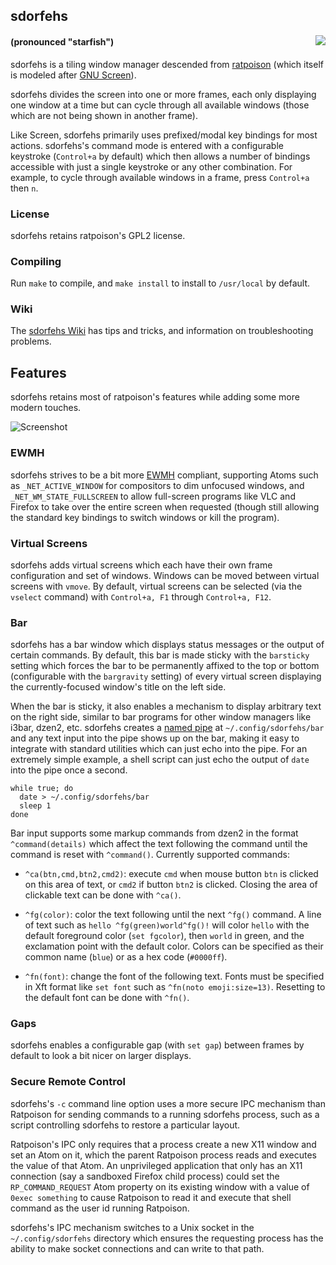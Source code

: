 ## sdorfehs
<img src="https://jcs.org/images/sdorfehs-300.jpg" align="right">

#### (pronounced "starfish")

sdorfehs is a tiling window manager descended from
[ratpoison](https://www.nongnu.org/ratpoison/)
(which itself is modeled after
[GNU Screen](https://www.gnu.org/software/screen/)).

sdorfehs divides the screen into one or more frames, each only displaying
one window at a time but can cycle through all available windows (those
which are not being shown in another frame).

Like Screen, sdorfehs primarily uses prefixed/modal key bindings for most
actions.
sdorfehs's command mode is entered with a configurable keystroke
(`Control+a` by default) which then allows a number of bindings accessible
with just a single keystroke or any other combination.
For example, to cycle through available windows in a frame, press
`Control+a` then `n`.

### License

sdorfehs retains ratpoison's GPL2 license.

### Compiling

Run `make` to compile, and `make install` to install to `/usr/local` by
default.

### Wiki

The
[sdorfehs Wiki](https://github.com/jcs/sdorfehs/wiki)
has tips and tricks, and information on troubleshooting problems.

## Features

sdorfehs retains most of ratpoison's features while adding some more modern
touches.

![Screenshot](https://jcs.org/images/sdorfehs-20190826.png)

### EWMH

sdorfehs strives to be a bit more
[EWMH](https://specifications.freedesktop.org/wm-spec/wm-spec-latest.html)
compliant, supporting Atoms such as `_NET_ACTIVE_WINDOW` for compositors
to dim unfocused windows, and `_NET_WM_STATE_FULLSCREEN` to allow full-screen
programs like VLC and Firefox to take over the entire screen when requested
(though still allowing the standard key bindings to switch windows or kill
the program).

### Virtual Screens

sdorfehs adds virtual screens which each have their own frame configuration
and set of windows.
Windows can be moved between virtual screens with `vmove`.
By default, virtual screens can be selected (via the `vselect` command)
with `Control+a, F1` through `Control+a, F12`.

### Bar

sdorfehs has a bar window which displays status messages or the output of
certain commands.
By default, this bar is made sticky with the `barsticky` setting which
forces the bar to be permanently affixed to the top or bottom (configurable
with the `bargravity` setting) of every virtual screen displaying the
currently-focused window's title on the left side.

When the bar is sticky, it also enables a mechanism to display arbitrary
text on the right side, similar to bar programs for other window managers like
i3bar, dzen2, etc.
sdorfehs creates a
[named pipe](https://en.wikipedia.org/wiki/Named_pipe)
at `~/.config/sdorfehs/bar` and any text input into the pipe shows up on
the bar, making it easy to integrate with standard utilities which can just
echo into the pipe.
For an extremely simple example, a shell script can just echo the output of
`date` into the pipe once a second.

    while true; do
      date > ~/.config/sdorfehs/bar
      sleep 1
    done

Bar input supports some markup commands from dzen2 in the format
`^command(details)` which affect the text following the command until the
command is reset with `^command()`.
Currently supported commands:

- `^ca(btn,cmd,btn2,cmd2)`: execute `cmd` when mouse button `btn` is clicked on
this area of text, or `cmd2` if button `btn2` is clicked.
Closing the area of clickable text can be done with `^ca()`.

- `^fg(color)`: color the text following until the next `^fg()` command.
A line of text such as `hello ^fg(green)world^fg()!` will color `hello` with
the default foreground color (`set fgcolor`), then `world` in green, and the
exclamation point with the default color.
Colors can be specified as their common name (`blue`) or as a hex code
(`#0000ff`).

- `^fn(font)`: change the font of the following text.
Fonts must be specified in Xft format like `set font` such as
`^fn(noto emoji:size=13)`.
Resetting to the default font can be done with `^fn()`.

### Gaps

sdorfehs enables a configurable gap (with `set gap`) between frames by
default to look a bit nicer on larger displays.

### Secure Remote Control

sdorfehs's `-c` command line option uses a more secure IPC mechanism
than Ratpoison for sending commands to a running sdorfehs process,
such as a script controlling sdorfehs to restore a particular layout.

Ratpoison's IPC only requires that a process create a new X11 window
and set an Atom on it, which the parent Ratpoison process reads and
executes the value of that Atom.
An unprivileged application that only has an X11 connection (say a
sandboxed Firefox child process) could set the `RP_COMMAND_REQUEST`
Atom property on its existing window with a value of `0exec
something` to cause Ratpoison to read it and execute that shell
command as the user id running Ratpoison.

sdorfehs's IPC mechanism switches to a Unix socket in the
`~/.config/sdorfehs` directory which ensures the requesting process
has the ability to make socket connections and can write to that
path.
